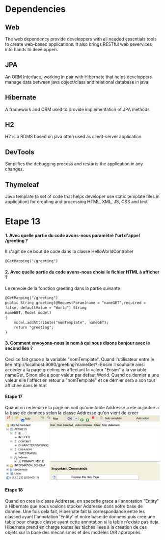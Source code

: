 # Dependencies
## Web
The web dependency provide developpers with all
needed essentials tools to create web-based applications. It also brings
RESTful web severvices into hands to developpers

## JPA
An ORM Interface, working in pair with Hibernate that helps developpers manage data between java object/class and
relational database in java

## Hibernate
A framework and ORM used to provide implementation of
JPA methods

## H2
H2 is a RDMS based on java often used as client-server application

## DevTools
Simplifies the debugging process and restarts the application in 
any changes.

## Thymeleaf
Java template (a set of code that helps developer use static template files in application) for creating and processing HTML, XML, JS, CSS and text

# Etape 13
#### 1. Avec quelle partie du code avons-nous paramétré l'url d'appel /greeting ?
 Il s'agit de ce bout de code dans la classe HelloWorldController 
    
    @GetMapping("/greeting")
#### 2. Avec quelle partie du code avons-nous choisi le fichier HTML à afficher ?
 Le renvoie de la fonction greeting dans la partie suivante

```
@GetMapping("/greeting")
public String greeting(@RequestParam(name = "nameGET",required = false, defaultValue = "World") String 
nameGET, Model model)
{
    model.addAttribute("nomTemplate", nameGET);
    return "greeting";
}
```

#### 3. Comment envoyons-nous le nom à qui nous disons bonjour avec le second lien ?
   Ceci ce fait grace a la variable "nomTemplate". Quand l'utilisateur entre le lien http://localhost:9090/greeting?nameGet?=Ensim
   Il souhaite ainsi acceder a la page greeting en affectant la valeur "Ensim" a la variable nameGet. Sinon elle a pour valeur
   par defaut World.
   Quand ce dernier a une valeur elle l'affect en retour a "nomTemplate" et ce dernier sera a son tour affichee dans le html

#### Etape 17
   Quand on redemarre la page on voit qu'une table Addresse a ete aujoutee a la base de donnees selon la classe Addresse qu'on
   vient de creer
   ![alt text](src/main/resources/static/response.png "")

#### Etape 18

   Quand on cree la classe Addresse, on specefie grace a l'annotation "Entity" a Hibernate
   que nous voulons stocker Addresse dans notre base de donnee. Une fois cela fait, Hibernate fait 
   la correspondance entre les classed ayant l'annotation 'Entity' et notre base de donnees puis cree une table
   pour chaque classe ayant cette annotation si la table n'existe pas deja. Hibernate prend en 
   charge toutes les tâches liées à la creation de ces objets sur la base des mécanismes et des modèles O/R appropriés.